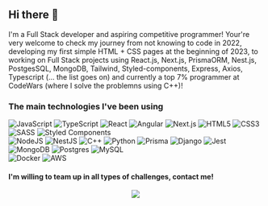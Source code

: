 ## Hi there 👋

I'm a Full Stack developer and aspiring competitive programmer! Your're very welcome to check my journey from not knowing to code in 2022, developing my first simple HTML + CSS pages at the beginning of 2023, to working on Full Stack projects using React.js, Next.js, PrismaORM, Nest.js, PostgesSQL, MongoDB, Tailwind, Styled-components, Express, Axios, Typescript (... the list goes on) and currently a top 7% programmer at CodeWars (where I solve the problemns using C++)!

### The main technologies I've been using
![JavaScript](https://img.shields.io/badge/javascript-%23323330.svg?style=flat&logo=javascript&logoColor=%23F7DF1E)
![TypeScript](https://img.shields.io/badge/typescript-%23007ACC.svg?style=flat&logo=typescript&logoColor=white) 
![React](https://img.shields.io/badge/react-%2320232a.svg?style=flat&logo=react&logoColor=%2361DAFB) 
![Angular](https://img.shields.io/badge/Angular-DD0031?style=flat&logo=angular&logoColor=white)
![Next.js](https://img.shields.io/badge/next%20js-000000?style=flat&logo=nextdotjs&logoColor=white)
![HTML5](https://img.shields.io/badge/html5-%23E34F26.svg?style=flat&logo=html5&logoColor=white)
![CSS3](https://img.shields.io/badge/css3-%231572B6.svg?style=flat&logo=css3&logoColor=white)
![SASS](https://img.shields.io/badge/SASS-hotpink.svg?style=flat&logo=SASS&logoColor=white) 
![Styled Components](https://img.shields.io/badge/styled--components-DB7093?style=flat&logo=styled-components&logoColor=white)
<br />
![NodeJS](https://img.shields.io/badge/node.js-6DA55F?style=flat&logo=node.js&logoColor=white)
![NestJS](https://img.shields.io/badge/nestjs-%23E0234E.svg?style=flat&logo=nestjs&logoColor=white)
![C++](https://img.shields.io/badge/C%2B%2B-00599C?style=flat&logo=c%2B%2B&logoColor=white)
![Python](https://img.shields.io/badge/Python-FFD43B?style=flat&logo=python&logoColor=blue)
![Prisma](https://img.shields.io/badge/Prisma-3982CE?style=flat&logo=Prisma&logoColor=white)
![Django](https://img.shields.io/badge/Django-092E20?style=flat&logo=django&logoColor=green)
![Jest](https://img.shields.io/badge/Jest-C21325?style=flat&logo=jest&logoColor=white)
<br />
![MongoDB](https://img.shields.io/badge/MongoDB-%234ea94b.svg?style=flat&logo=mongodb&logoColor=white) 
![Postgres](https://img.shields.io/badge/postgres-%23316192.svg?style=flat&logo=postgresql&logoColor=white)
![MySQL](https://img.shields.io/badge/MySQL-005C84?style=flat&logo=mysql&logoColor=white)
<br />
![Docker](https://img.shields.io/badge/docker-%230db7ed.svg?style=flat&logo=docker&logoColor=white)
![AWS](https://img.shields.io/badge/Amazon_AWS-FF9900?style=flat&logo=amazonaws&logoColor=white)

#### I'm willing to team up in all types of challenges, contact me!
  <p align='center'>
    <a href="https://www.linkedin.com/in/alysson-henrique-r-de-almeida/" target="_blank"><img src="https://img.shields.io/badge/LinkedIn-0077B5?style=for-the-badge&logo=linkedin&logoColor=white" /> </a>
  </p>
  
